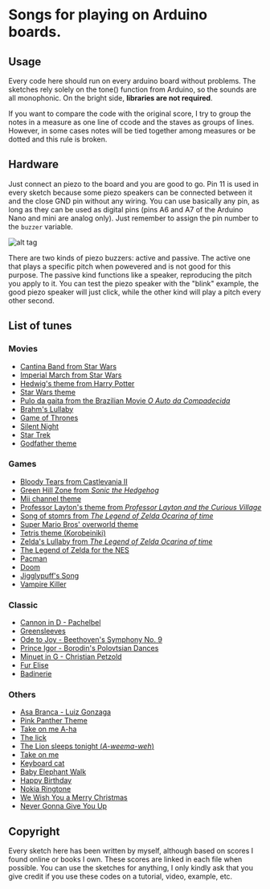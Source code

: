 
# Songs for playing on Arduino boards.

## Usage

Every code here should run on every arduino board without problems. The sketches rely solely on the tone() function from Arduino, so the sounds are all monophonic. On the bright side, **libraries are not required**.

If you want to compare the code with the original score, I try to group the notes in a measure as one line of ccode and the staves as groups of lines. However, in some cases notes will be tied together among measures or be dotted and this rule is broken.

## Hardware

Just connect an piezo to the board and you are good to go. Pin 11 is used in every sketch because some piezo speakers can be connected between it and the close GND pin without any wiring. You can use basically any pin, as long  as they can be used as digital pins (pins A6 and A7 of the Arduino Nano and mini are analog only). Just remember to assign the pin number to the `buzzer` variable. 

![alt tag](hardware.png)

There are two kinds of piezo buzzers: active and passive. The active one that plays a specific pitch when powevered and is not good for this purpose. The passive kind functions like a speaker, reproducing the pitch you apply to it. You can test the piezo speaker with the "blink" example, the good piezo speaker will just click, while the other kind will play a pitch every other second.  

## List of tunes

### Movies

* [Cantina Band from Star Wars](https://github.com/robsoncouto/arduino-songs/blob/master/cantinaband/cantinaband.ino)  
* [Imperial March from Star Wars](https://github.com/robsoncouto/arduino-songs/blob/master/imperialmarch/imperialmarch.ino)
* [Hedwig's theme from Harry Potter](https://github.com/robsoncouto/arduino-songs/blob/master/harrypotter/harrypotter.ino)
* [Star Wars theme](https://github.com/robsoncouto/arduino-songs/blob/master/starwars/starwars.ino)
* [Pulo da gaita from the Brazilian Movie *O Auto da Compadecida*](https://github.com/robsoncouto/arduino-songs/blob/master/pulodagaita/pulodagaita.ino)
* [Brahm's Lullaby](https://github.com/robsoncouto/arduino-songs/blob/master/brahmslullaby/brahmslullaby.ino)
* [Game of Thrones](https://github.com/robsoncouto/arduino-songs/blob/master/gameofthrones/gameofthrones.ino)
* [Silent Night](https://github.com/robsoncouto/arduino-songs/blob/master/silentnight/silentnight.ino)
* [Star Trek](https://github.com/robsoncouto/arduino-songs/blob/master/startrekintro/startrekintro.ino)
* [Godfather theme](https://github.com/robsoncouto/arduino-songs/blob/master/thegodfather/thegodfather.ino)
  
### Games

* [Bloody Tears from Castlevania II](https://github.com/robsoncouto/arduino-songs/blob/master/bloodytears/bloodytears.ino)
* [Green Hill Zone from *Sonic the Hedgehog*](https://github.com/robsoncouto/arduino-songs/blob/master/greenhill/greenhill.ino)
* [Mii channel theme](https://github.com/robsoncouto/arduino-songs/blob/master/miichannel/miichannel.ino)
* [Professor Layton's theme from *Professor Layton and the Curious Village*](https://github.com/robsoncouto/arduino-songs/blob/master/professorlayton/professorlayton.ino)
* [Song of stomrs from *The Legend of Zelda Ocarina of time*](https://github.com/robsoncouto/arduino-songs/blob/master/songofstorms/songofstorms.ino)
* [Super Mario Bros' overworld theme](https://github.com/robsoncouto/arduino-songs/blob/master/supermariobros/supermariobros.ino)
* [Tetris theme (Korobeiniki)](https://github.com/robsoncouto/arduino-songs/blob/master/tetris/tetris.ino)
* [Zelda's Lullaby from *The Legend of Zelda Ocarina of time*](https://github.com/robsoncouto/arduino-songs/blob/master/zeldaslullaby/zeldaslullaby.ino)
* [The Legend of Zelda for the NES](https://github.com/robsoncouto/arduino-songs/blob/master/zeldatheme/zeldatheme.ino)
* [Pacman](https://github.com/robsoncouto/arduino-songs/blob/master/pacman/pacman.ino)
* [Doom](https://github.com/robsoncouto/arduino-songs/blob/master/doom/doom.ino)
* [Jigglypuff's Song](https://github.com/robsoncouto/arduino-songs/blob/master/jigglypuffsong/jigglypuffsong.ino)
* [Vampire Killer](https://github.com/robsoncouto/arduino-songs/blob/master/vampirekiller/vampirekiller.ino)

### Classic
* [Cannon in D - Pachelbel](https://github.com/robsoncouto/arduino-songs/blob/master/cannonind/cannonind.ino)
* [Greensleeves](https://github.com/robsoncouto/arduino-songs/blob/master/greensleeves/greensleeves.ino)
* [Ode to Joy -  Beethoven's Symphony No. 9](https://github.com/robsoncouto/arduino-songs/blob/master/odetojoy/odetojoy.ino)
* [Prince Igor - Borodin's Polovtsian Dances](https://github.com/robsoncouto/arduino-songs/blob/master/princeigor/princeigor.ino)
* [Minuet in G - Christian Petzold](https://github.com/robsoncouto/arduino-songs/blob/master/minuetg/minuetg.ino)
* [Fur Elise](https://github.com/robsoncouto/arduino-songs/blob/master/furelise/furelise.ino)
* [Badinerie](https://github.com/robsoncouto/arduino-songs/blob/master/thebadinerie/badinerie.ino)

### Others

* [Asa Branca - Luiz Gonzaga](https://github.com/robsoncouto/arduino-songs/blob/master/asabranca/asabranca.ino)
* [Pink Panther Theme](https://github.com/robsoncouto/arduino-songs/blob/master/pinkpanther/pinkpanther.ino)
* [Take on me A-ha](https://github.com/robsoncouto/arduino-songs/blob/master/takeonme/takeonme.ino)
* [The lick](https://github.com/robsoncouto/arduino-songs/blob/master/thelick/thelick.ino)
* [The Lion sleeps tonight (*A-weema-weh*)](https://github.com/robsoncouto/arduino-songs/blob/master/thelionsleepstonight/thelionsleepstonight.ino)
* [Take on me](https://github.com/robsoncouto/arduino-songs/blob/master/takeonme/takeonme.ino)
* [Keyboard cat](https://github.com/robsoncouto/arduino-songs/blob/master/keyboardcat/keyboardcat.ino)
* [Baby Elephant Walk](https://github.com/robsoncouto/arduino-songs/blob/master/babyelephantwalk/babyelephantwalk.ino)
* [Happy Birthday](https://github.com/robsoncouto/arduino-songs/blob/master/happybirthday/happybirthday.ino)
* [Nokia Ringtone](https://github.com/robsoncouto/arduino-songs/blob/master/nokia/nokia.ino)
* [We Wish You a Merry Christmas](https://github.com/robsoncouto/arduino-songs/blob/master/merrychristmas/merrychristmas.ino)
* [Never Gonna Give You Up](https://github.com/robsoncouto/arduino-songs/blob/master/nevergonnagiveyouup/nevergonnagiveyouup.ino)


## Copyright

Every sketch here has been written by myself, although based on scores I found online or books I own. These scores are linked in each file when possible. You can use the sketches for anything, I only kindly ask that you give credit if you use these codes on a tutorial, video, example, etc. 
